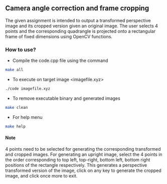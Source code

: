 ## Camera angle correction and frame cropping 

The given assignment is intended to output a transformed perspective image and its cropped version given an original image. The user selects 4 points and the corresponding quadrangle is projected onto a rectangular frame of fixed dimensions using OpenCV functions.

### How to use?

* Compile the code.cpp file using the command
```sh
make all
```
* To execute on target image <imagefile.xyz>
```sh
./code imagefile.xyz
```
* To remove executable binary and generated images
```sh
make clean
```
* For help menu
```sh
make help
```

#### Note
4 points need to be selected for generating the corresponding transformed and cropped images. For generating an upright image, select the 4 points in the order corresponding to top left, top-right, bottom left, bottom right positions of the rectangle respectively. This generates a perspective transformed version of the image, click on any key to generate the cropped image, and click once more to exit.





